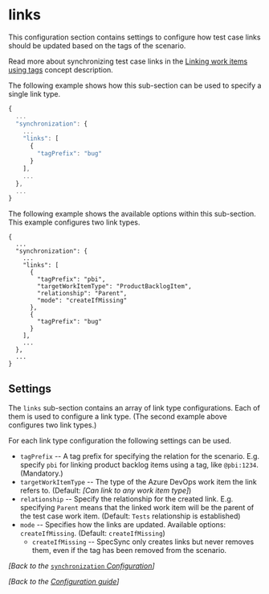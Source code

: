 # links

This configuration section contains settings to configure how test case links should be updated based on the tags of the scenario.

Read more about synchronizing test case links in the [Linking work items using tags](../../important-concepts/linking-work-items-with-tags.md) concept description.

The following example shows how this sub-section can be used to specify a single link type.

```javascript
{
  ...
  "synchronization": {
    ...
    "links": [
      {
        "tagPrefix": "bug"
      }
    ],
    ...
  },
  ...
}
```

The following example shows the available options within this sub-section. This example configures two link types.

```text
{
  ...
  "synchronization": {
    ...
    "links": [
      {
        "tagPrefix": "pbi",
        "targetWorkItemType": "ProductBacklogItem",
        "relationship": "Parent",
        "mode": "createIfMissing"
      },
      {
        "tagPrefix": "bug"
      }
    ],
    ...
  },
  ...
}
```

## Settings

The `links` sub-section contains an array of link type configurations. Each of them is used to configure a link type. \(The second example above configures two link types.\)

For each link type configuration the following settings can be used.

* `tagPrefix` -- A tag prefix for specifying the relation for the scenario. E.g. specify `pbi` for linking product backlog items using a tag, like `@pbi:1234`. \(Mandatory.\)
* `targetWorkItemType` -- The type of the Azure DevOps work item the link refers to. \(Default: _\[Can link to any work item type\]_\)
* `relationship` -- Specify the relationship for the created link. E.g. specifying `Parent` means that the linked work item will be the parent of the test case work item. \(Default: `Tests` relationship is established\)
* `mode` -- Specifies how the links are updated. Available options: `createIfMissing`. \(Default: `createIfMissing`\)
  * `createIfMissing` -- SpecSync only creates links but never removes them, even if the tag has been removed from the scenario. 

_\[Back to the_ [`synchronization` _Configuration_](./)_\]_

_\[Back to the_ [_Configuration guide_](../)_\]_

